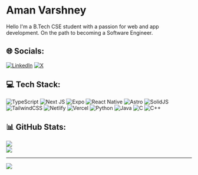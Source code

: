 # Aman Varshney

Hello I'm a B.Tech CSE student with a passion for web and app development. On the path to becoming a Software Engineer.

## 🌐 Socials:
[![LinkedIn](https://img.shields.io/badge/LinkedIn-%230077B5.svg?logo=linkedin&logoColor=white)](https://linkedin.com/in/amanvarshney11) [![X](https://img.shields.io/badge/X-black.svg?logo=X&logoColor=white)](https://x.com/amanvarshney01) 

## 💻 Tech Stack:
![TypeScript](https://img.shields.io/badge/typescript-%23007ACC.svg?style=for-the-badge&logo=typescript&logoColor=white) ![Next JS](https://img.shields.io/badge/Next-black?style=for-the-badge&logo=next.js&logoColor=white) ![Expo](https://img.shields.io/badge/expo-1C1E24?style=for-the-badge&logo=expo&logoColor=#D04A37) ![React Native](https://img.shields.io/badge/react_native-%2320232a.svg?style=for-the-badge&logo=react&logoColor=%2361DAFB) ![Astro](https://img.shields.io/badge/Astro-%2336276d.svg?style=for-the-badge&logo=astro&logoColor=white) ![SolidJS](https://img.shields.io/badge/SolidJS-2c4f7c?style=for-the-badge&logo=solid&logoColor=c8c9cb) ![TailwindCSS](https://img.shields.io/badge/tailwindcss-%2338B2AC.svg?style=for-the-badge&logo=tailwind-css&logoColor=white) ![Netlify](https://img.shields.io/badge/netlify-%23000000.svg?style=for-the-badge&logo=netlify&logoColor=#00C7B7) ![Vercel](https://img.shields.io/badge/vercel-%23000000.svg?style=for-the-badge&logo=vercel&logoColor=white) ![Python](https://img.shields.io/badge/python-3670A0?style=for-the-badge&logo=python&logoColor=ffdd54) ![Java](https://img.shields.io/badge/java-%23ED8B00.svg?style=for-the-badge&logo=openjdk&logoColor=white) ![C](https://img.shields.io/badge/c-%2300599C.svg?style=for-the-badge&logo=c&logoColor=white) ![C++](https://img.shields.io/badge/c++-%2300599C.svg?style=for-the-badge&logo=c%2B%2B&logoColor=white) 

## 📊 GitHub Stats:
![](https://github-readme-streak-stats.herokuapp.com/?user=amanvarshney01&theme=dark&hide_border=false)<br/>
![](https://github-readme-stats.vercel.app/api/top-langs/?username=amanvarshney01&theme=dark&hide_border=false&include_all_commits=false&count_private=false&layout=compact)

<!-- ### 🔝 Top Contributed Repo
![](https://github-contributor-stats.vercel.app/api?username=amanvarshney01&limit=5&theme=dark&combine_all_yearly_contributions=true) -->
 <!-- ![CSS3](https://img.shields.io/badge/css3-%231572B6.svg?style=for-the-badge&logo=css3&logoColor=white) ![HTML5](https://img.shields.io/badge/html5-%23E34F26.svg?style=for-the-badge&logo=html5&logoColor=white) I dont need to include html/css if i included Nextjs cringe devs do this -->
 <!-- ![JavaScript](https://img.shields.io/badge/javascript-%23323330.svg?style=for-the-badge&logo=javascript&logoColor=%23F7DF1E) tell me 1 dev who knows javascript --> 
---
[![](https://visitcount.itsvg.in/api?id=amanvarshney01&icon=6&color=12)](https://visitcount.itsvg.in)

<!-- Proudly created with GPRM ( https://gprm.itsvg.in ) -->
